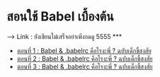 # สอนใช้ Babel เบื้องต้น 

--> Link : ยังเขียนไม่เสร็จอย่าเพิ่งกดดู 5555 ***
- [ ตอนที่ 1 : Babel & .babelrc คือไรงะพี่ ? ฉบับเด็กขี้สงสัย ](https://medium.com/@panchanom/babel-babelrc-%E0%B8%84%E0%B8%B7%E0%B8%AD%E0%B9%84%E0%B8%A3%E0%B8%87%E0%B8%B0%E0%B8%9E%E0%B8%B5%E0%B9%88-%E0%B8%89%E0%B8%9A%E0%B8%B1%E0%B8%9A%E0%B9%80%E0%B8%94%E0%B9%87%E0%B8%81%E0%B8%82%E0%B8%B5%E0%B9%89%E0%B8%AA%E0%B8%87%E0%B8%AA%E0%B8%B1%E0%B8%A2-%E0%B8%95%E0%B8%AD%E0%B8%99%E0%B8%97%E0%B8%B5%E0%B9%88-1-8c40d72669d)
- [ ตอนที่ 2 : Babel & .babelrc คือไรงะพี่ ? ฉบับเด็กขี้สงสัย ](https://medium.com/@panchanom/babel-babelrc-%E0%B8%84%E0%B8%B7%E0%B8%AD%E0%B9%84%E0%B8%A3%E0%B8%87%E0%B8%B0%E0%B8%9E%E0%B8%B5%E0%B9%88-%E0%B8%89%E0%B8%9A%E0%B8%B1%E0%B8%9A%E0%B9%80%E0%B8%94%E0%B9%87%E0%B8%81%E0%B8%82%E0%B8%B5%E0%B9%89%E0%B8%AA%E0%B8%87%E0%B8%AA%E0%B8%B1%E0%B8%A2-%E0%B8%95%E0%B8%AD%E0%B8%99%E0%B8%97%E0%B8%B5%E0%B9%88-2-8b0757ea5960)
- [ ตอนที่ 3 : Babel & .babelrc คือไรงะพี่ ? ฉบับเด็กขี้สงสัย ](https://medium.com/@panchanom/babel-babelrc-%E0%B8%84%E0%B8%B7%E0%B8%AD%E0%B9%84%E0%B8%A3%E0%B8%87%E0%B8%B0%E0%B8%9E%E0%B8%B5%E0%B9%88-%E0%B8%89%E0%B8%9A%E0%B8%B1%E0%B8%9A%E0%B9%80%E0%B8%94%E0%B9%87%E0%B8%81%E0%B8%82%E0%B8%B5%E0%B9%89%E0%B8%AA%E0%B8%87%E0%B8%AA%E0%B8%B1%E0%B8%A2-%E0%B8%95%E0%B8%AD%E0%B8%99%E0%B8%97%E0%B8%B5%E0%B9%88-3-a3e01d5fbe34)